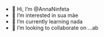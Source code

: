 - 👋 Hi, I’m @AnnaNinfeta
- 👀 I’m interested in sua mãe
- 🌱 I’m currently learning nada
- 💞️ I’m looking to collaborate on ...ab
<!---
AnnaNinfeta/AnnaNinfeta is a ✨ special ✨ repository because its `README.md` (this file) appears on your GitHub profile.
You can click the Preview link to take a look at your changes.
--->
